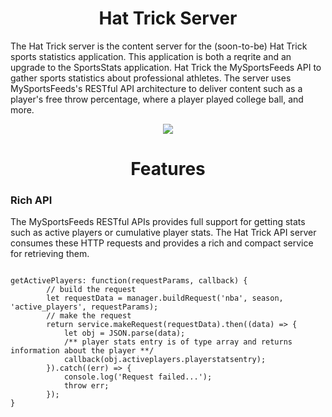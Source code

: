 <h1 align="center">Hat Trick Server</h1>
The Hat Trick server is the content server for the (soon-to-be) Hat Trick sports statistics application. This application is both a reqrite and an upgrade to the SportsStats application. Hat Trick the MySportsFeeds API to gather sports statistics about professional athletes. The server uses MySportsFeeds's RESTful API architecture to deliver content such as a player's free throw percentage, where a player played college ball, and more.
<p align="center">
<img src="https://pbs.twimg.com/profile_images/779390458892001280/aFHAsc24_400x400.jpg">
</p>
<h1 align="center">Features</h1>
<h3>Rich API</h3>
<p>The MySportsFeeds RESTful APIs provides full support for getting stats such as active players or cumulative player stats. The Hat Trick API server consumes these HTTP requests and provides a rich and compact service for retrieving them. </p>
<pre>
<code>    
getActivePlayers: function(requestParams, callback) {
        // build the request
        let requestData = manager.buildRequest('nba', season, 'active_players', requestParams);
        // make the request
        return service.makeRequest(requestData).then((data) => {
            let obj = JSON.parse(data);
            /** player stats entry is of type array and returns information about the player **/
            callback(obj.activeplayers.playerstatsentry);
        }).catch((err) => {
            console.log('Request failed...');
            throw err;
        });
}
</code></pre>
